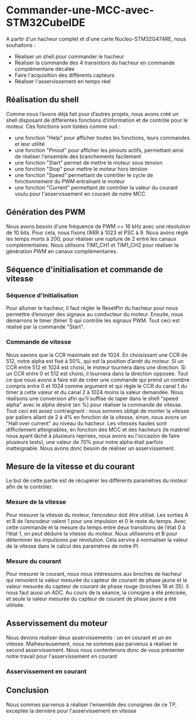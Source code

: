 # Commander-une-MCC-avec-STM32CubeIDE

A partir d'un hacheur complet et d'une carte Nucleo-STM32G474RE, nous souhaitons :
- Réaliser un shell pour commander le hacheur
- Réaliser la commande des 4 transistors du hacheur en commande complémentaire décalée
- Faire l'acquisition des différents capteurs
- Réaliser l'asservissement en temps réel

## Réalisation du shell
Comme nous l’avons déjà fait pour d’autres projets, nous avons créé un shell disposant de différentes fonctions d’information et de contrôle pour le moteur.
Ces fonctions sont listées comme suit : 
- une fonction "Help" pour afficher toutes les fonctions, leurs commandes et leur utilité
- une fonction "Pinout" pour afficher les pinouts actifs, permettant ainsi de réaliser l'ensemble des branchements facilement
- une fonction "Start" permet de mettre le moteur sous tension
- une fonction "Stop" pour mettre le moteur hors tension
- une fonction "Speed" permettant de contrôler le cycle de fonctionnement du PWM entraînant le moteur
- une fonction "Current" permettant de contrôler la valeur du courant voulu pour l'asservissement en courant de notre MCC

## Génération des PWM 
Nous avons besoin d'une fréquence de PWM <= 16 kHz avec une résolution de 10 bits. Pour cela, nous fixons l’ARR à 1023 et PSC à 9. Nous avons réglé les temps morts à 200, pour réaliser une rupture de 2 entre les canaux complémentaires. Nous utilisons TIM1_CH1 et TIM1_CH2 pour réaliser la génération PWM en canaux complémentaires.

## Séquence d'initialisation et commande de vitesse
### Séquence d'initialisation
Pour allumer le hacheur, il faut régler le ResetPin du hacheur pour nous permettre d’envoyer des signaux au conducteur du moteur. Ensuite, nous démarrons le timer (timer 1) qui contrôle les signaux PWM. Tout ceci est réalisé par la commande "Start".

### Commande de vitesse
Nous savons que la CCR maximale est de 1024. En choisissant une CCR de 512, notre alpha est fixé à 50%, qui est la position d’arrêt du moteur. Si un CCR entre 512 et 1024 est choisi, le moteur tournera dans une direction. Si un CCR entre 0 et 512 est choisi, il tournera dans la direction opposée. 
Tout ce que nous avons à faire est de créer une commande qui prend un nombre compris entre 0 et 1024 comme argument et qui règle le CCR du canal 1 du timer à cette valeur et du canal 2 à 1024 moins la valeur demandée. 
Nous réalisons une conversion afin qu'il suffise de taper dans le shell "speed alpha" avec le alpha désiré (en %) pour réaliser la commande de vitesse.
Tout ceci est assez contraignant : nous sommes obligé de monter la vitesse par paliers allant de 2 à 4% en fonction de la vitesse, sinon, nous avons un "Hall over current" au niveau du hacheur. Les vitesses hautes sont difficilement atteignables, en fonction des MCC et des hacheurs (le matériel nous ayant lâché à plusieurs reprises, nous avons eu l'occasion de faire plusieurs tests), une valeur de 70% pour notre alpha était parfois inatteignable.
Nous avons donc besoin de réaliser un asservissement.

## Mesure de la vitesse et du courant
Le but de cette partie est de récupérer les différents paramètres du moteur afin de le contrôler.

### Mesure de la vitesse
Pour mesurer la vitesse du moteur, l’encodeur doit être utilisé. Les sorties A et B de l’encodeur valent 1 pour une impulsion et 0 le reste du temps.  Avec cette commande et la mesure du temps entre deux transitions de l’état 0 à l’état 1, on peut déduire la vitesse du moteur. Nous utiliserons et B pour déterminer les impulsions par révolution. Cela servira à normaliser la valeur de la vitesse dans le calcul des paramètres de notre PI.

### Mesure du courant
Pour mesurer le courant, nous nous intéressons aux broches de hacheur qui renvoient la valeur mesurée du capteur de courant de phase jaune et la valeur mesurée du capteur de courant de phase rouge (broches 16 et 35). Il nous faut aussi un ADC. 
Au cours de la séance, la consigne a été précisée, et seule la valeur mesurée du capteur de courant de phase jaune a été utilisée.

## Asservissement du moteur
Nous devons réaliser deux asservissements : un en courant et un en vitesse.
Malheureusement, nous ne sommes pas parvenus à réaliser le second asservissement. Nous nous contenterons donc de vous présenter notre travail pour l'asservissement en courant
### Asservissement en courant


## Conclusion
Nous sommes parvenus à réaliser l'ensemble des consignes de ce TP, exceptée la dernière pour l'asservissement en vitesse
